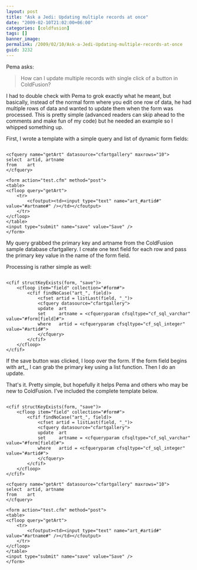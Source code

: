 ```yaml
---
layout: post
title: "Ask a Jedi: Updating multiple records at once"
date: "2009-02-10T21:02:00+06:00"
categories: [coldfusion]
tags: []
banner_image: 
permalink: /2009/02/10/Ask-a-Jedi-Updating-multiple-records-at-once
guid: 3232
---
```


Pema asks:

<blockquote>
<p>
How can I update multiple records with single click of a button
in ColdFusion?
</p>
</blockquote>

I had to double check with Pema to grok exactly what he meant, but basically, instead of the normal form where you edit one row of data, he had multiple rows of data and wanted to update them when the form was processed. This is pretty simple (advanced readers can skip ahead to the comments and make fun of my code) but he needed an example so I whipped something up.
<!--more-->
First, I wrote a template with a simple query and list of dynamic form fields:

<pre><code class="language-markup">
&lt;cfquery name="getArt" datasource="cfartgallery" maxrows="10"&gt;
select	artid, artname
from	art
&lt;/cfquery&gt;

&lt;form action="test.cfm" method="post"&gt;
&lt;table&gt;
&lt;cfloop query="getArt"&gt;
	&lt;tr&gt;
		&lt;cfoutput&gt;&lt;td&gt;&lt;input type="text" name="art_#artid#" value="#artname#" /&gt;&lt;/td&gt;&lt;/cfoutput&gt;
	&lt;/tr&gt;
&lt;/cfloop&gt;
&lt;/table&gt;
&lt;input type="submit" name="save" value="Save" /&gt;
&lt;/form&gt;
</code></pre>

My query grabbed the primary key and artname from the ColdFusion sample database cfartgallery. I create one text field for each row and pass the primary key value in the name of the form field.

Processing is rather simple as well:

<pre><code class="language-markup">
&lt;cfif structKeyExists(form, "save")&gt;
	&lt;cfloop item="field" collection="#form#"&gt;
		&lt;cfif findNoCase("art_", field)&gt;
			&lt;cfset artid = listLast(field, "_")&gt;
			&lt;cfquery datasource="cfartgallery"&gt;
			update	art
			set		artname = &lt;cfqueryparam cfsqltype="cf_sql_varchar" value="#form[field]#"&gt;
			where	artid = &lt;cfqueryparam cfsqltype="cf_sql_integer" value="#artid#"&gt;
			&lt;/cfquery&gt;
 		&lt;/cfif&gt;
	&lt;/cfloop&gt;
&lt;/cfif&gt;
</code></pre>

If the save button was clicked, I loop over the form. If the form field begins with art_, I can grab the primary key using a list function. Then I do an update. 

That's it. Pretty simple, but hopefully it helps Pema and others who may be new to ColdFusion. I've included the complete template below.

<pre><code class="language-markup">
&lt;cfif structKeyExists(form, "save")&gt;
	&lt;cfloop item="field" collection="#form#"&gt;
		&lt;cfif findNoCase("art_", field)&gt;
			&lt;cfset artid = listLast(field, "_")&gt;
			&lt;cfquery datasource="cfartgallery"&gt;
			update	art
			set		artname = &lt;cfqueryparam cfsqltype="cf_sql_varchar" value="#form[field]#"&gt;
			where	artid = &lt;cfqueryparam cfsqltype="cf_sql_integer" value="#artid#"&gt;
			&lt;/cfquery&gt;
 		&lt;/cfif&gt;
	&lt;/cfloop&gt;
&lt;/cfif&gt;

&lt;cfquery name="getArt" datasource="cfartgallery" maxrows="10"&gt;
select	artid, artname
from	art
&lt;/cfquery&gt;

&lt;form action="test.cfm" method="post"&gt;
&lt;table&gt;
&lt;cfloop query="getArt"&gt;
	&lt;tr&gt;
		&lt;cfoutput&gt;&lt;td&gt;&lt;input type="text" name="art_#artid#" value="#artname#" /&gt;&lt;/td&gt;&lt;/cfoutput&gt;
	&lt;/tr&gt;
&lt;/cfloop&gt;
&lt;/table&gt;
&lt;input type="submit" name="save" value="Save" /&gt;
&lt;/form&gt;
</code></pre>